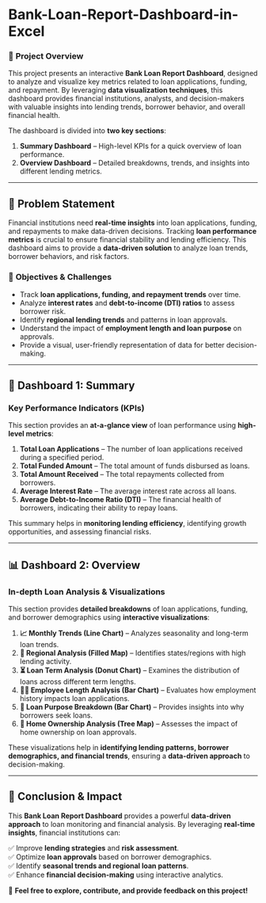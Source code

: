 # Bank-Loan-Report-Dashboard-in-Excel


### 🔹 **Project Overview**  
This project presents an interactive **Bank Loan Report Dashboard**, designed to analyze and visualize key metrics related to loan applications, funding, and repayment. By leveraging **data visualization techniques**, this dashboard provides financial institutions, analysts, and decision-makers with valuable insights into lending trends, borrower behavior, and overall financial health.  

The dashboard is divided into **two key sections**:  
1. **Summary Dashboard** – High-level KPIs for a quick overview of loan performance.  
2. **Overview Dashboard** – Detailed breakdowns, trends, and insights into different lending metrics.  

---

## 📝 **Problem Statement**  

Financial institutions need **real-time insights** into loan applications, funding, and repayments to make data-driven decisions. Tracking **loan performance metrics** is crucial to ensure financial stability and lending efficiency. This dashboard aims to provide a **data-driven solution** to analyze loan trends, borrower behaviors, and risk factors.  

### 🔹 **Objectives & Challenges**  
- Track **loan applications, funding, and repayment trends** over time.  
- Analyze **interest rates** and **debt-to-income (DTI) ratios** to assess borrower risk.  
- Identify **regional lending trends** and patterns in loan approvals.  
- Understand the impact of **employment length and loan purpose** on approvals.  
- Provide a visual, user-friendly representation of data for better decision-making.  

---

## 📌 **Dashboard 1: Summary**  

### **Key Performance Indicators (KPIs)**
This section provides an **at-a-glance view** of loan performance using **high-level metrics**:  

1. **Total Loan Applications** – The number of loan applications received during a specified period.  
2. **Total Funded Amount** – The total amount of funds disbursed as loans.  
3. **Total Amount Received** – The total repayments collected from borrowers.  
4. **Average Interest Rate** – The average interest rate across all loans.  
5. **Average Debt-to-Income Ratio (DTI)** – The financial health of borrowers, indicating their ability to repay loans.  

This summary helps in **monitoring lending efficiency**, identifying growth opportunities, and assessing financial risks.  

---

## 📊 **Dashboard 2: Overview**  

### **In-depth Loan Analysis & Visualizations**  
This section provides **detailed breakdowns** of loan applications, funding, and borrower demographics using **interactive visualizations**:  

1. **📈 Monthly Trends (Line Chart)** – Analyzes seasonality and long-term loan trends.  
2. **📍 Regional Analysis (Filled Map)** – Identifies states/regions with high lending activity.  
3. **⏳ Loan Term Analysis (Donut Chart)** – Examines the distribution of loans across different term lengths.  
4. **👩‍💼 Employee Length Analysis (Bar Chart)** – Evaluates how employment history impacts loan applications.  
5. **📌 Loan Purpose Breakdown (Bar Chart)** – Provides insights into why borrowers seek loans.  
6. **🏡 Home Ownership Analysis (Tree Map)** – Assesses the impact of home ownership on loan approvals.  

These visualizations help in **identifying lending patterns, borrower demographics, and financial trends**, ensuring a **data-driven approach** to decision-making.  

---

## 🎯 **Conclusion & Impact**  
This **Bank Loan Report Dashboard** provides a powerful **data-driven approach** to loan monitoring and financial analysis. By leveraging **real-time insights**, financial institutions can:  

✅ Improve **lending strategies** and **risk assessment**.  
✅ Optimize **loan approvals** based on borrower demographics.  
✅ Identify **seasonal trends and regional loan patterns**.  
✅ Enhance **financial decision-making** using interactive analytics.  

🚀 **Feel free to explore, contribute, and provide feedback on this project!**  
